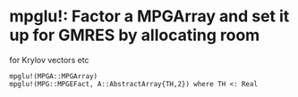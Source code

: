 # mpglu!: Factor a MPGArray and set it up for GMRES by allocating room
for Krylov vectors etc
```@docs
mpglu!(MPGA::MPGArray)
mpglu!(MPG::MPGEFact, A::AbstractArray{TH,2}) where TH <: Real
```
